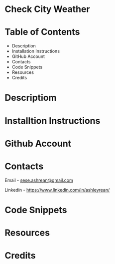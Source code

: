# Check City Weather

# Table of Contents
- Description
- Installation Instructions
- GitHub Account
- Contacts
- Code Snippets
- Resources
- Credits


# Descriptiom

# Installtion Instructions

# Github Account

# Contacts
Email - sese.ashrean@gmail.com

Linkedin - https://www.linkedin.com/in/ashleyrean/

# Code Snippets

# Resources

# Credits
